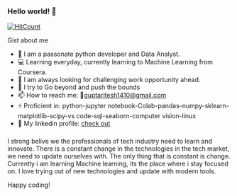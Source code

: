### Hello world! 👋

[![HitCount](http://hits.dwyl.com/riteshgcoder/riteshgcoder.svg)](http://hits.dwyl.com/riteshgcoder/riteshgcoder)


Gist about me

 
- 🌟 I am a passonate python developer and Data Analyst.
- 💻 Learning everyday, currently learning to Machine Learning from Coursera.
- 🚀 I am always looking for challenging work opportunity ahead.
- 🎯 I try to Go beyond and push the bounds
- 📫 How to reach me: 📧guptaritesh1410@gmail.com
- ⚡ Proficient in: python-jupyter notebook-Colab-pandas-numpy-sklearn-matplotlib-scipy-vs code-sql-seaborn-computer vision-linux
- 🔗 My linkedin profile: [check out](https://www.linkedin.com/in/ritesh-gupta-811128174/)


###
I strong belive we the professionals of tech industry need to learn and innovate. There is a constant change in the technologies in the tech market, we need to update ourselves with. The only thing that is constant is change. Currently i am learning Machine learning, its the place where i stay focused on. I love trying out of new technologies and update with modern tools.

Happy coding!

